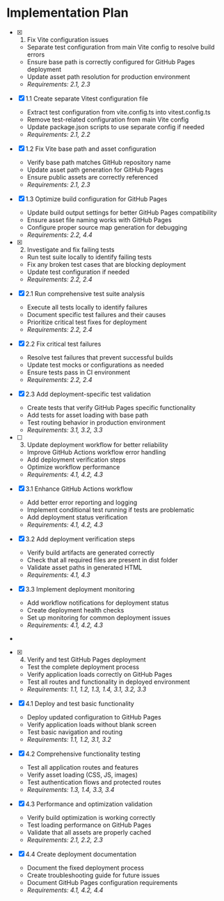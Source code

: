 # Implementation Plan

- [x] 1. Fix Vite configuration issues





  - Separate test configuration from main Vite config to resolve build errors
  - Ensure base path is correctly configured for GitHub Pages deployment
  - Update asset path resolution for production environment
  - _Requirements: 2.1, 2.3_

- [x] 1.1 Create separate Vitest configuration file


  - Extract test configuration from vite.config.ts into vitest.config.ts
  - Remove test-related configuration from main Vite config
  - Update package.json scripts to use separate config if needed
  - _Requirements: 2.1, 2.2_

- [x] 1.2 Fix Vite base path and asset configuration


  - Verify base path matches GitHub repository name
  - Update asset path generation for GitHub Pages
  - Ensure public assets are correctly referenced
  - _Requirements: 2.1, 2.3_

- [x] 1.3 Optimize build configuration for GitHub Pages


  - Update build output settings for better GitHub Pages compatibility
  - Ensure asset file naming works with GitHub Pages
  - Configure proper source map generation for debugging
  - _Requirements: 2.2, 4.4_

- [x] 2. Investigate and fix failing tests




  - Run test suite locally to identify failing tests
  - Fix any broken test cases that are blocking deployment
  - Update test configuration if needed
  - _Requirements: 2.2, 2.4_

- [x] 2.1 Run comprehensive test suite analysis



  - Execute all tests locally to identify failures
  - Document specific test failures and their causes
  - Prioritize critical test fixes for deployment
  - _Requirements: 2.2, 2.4_

- [x] 2.2 Fix critical test failures


  - Resolve test failures that prevent successful builds
  - Update test mocks or configurations as needed
  - Ensure tests pass in CI environment
  - _Requirements: 2.2, 2.4_

- [x] 2.3 Add deployment-specific test validation


  - Create tests that verify GitHub Pages specific functionality
  - Add tests for asset loading with base path
  - Test routing behavior in production environment
  - _Requirements: 3.1, 3.2, 3.3_

- [ ] 3. Update deployment workflow for better reliability





  - Improve GitHub Actions workflow error handling
  - Add deployment verification steps
  - Optimize workflow performance
  - _Requirements: 4.1, 4.2, 4.3_

- [x] 3.1 Enhance GitHub Actions workflow


  - Add better error reporting and logging
  - Implement conditional test running if tests are problematic
  - Add deployment status verification
  - _Requirements: 4.1, 4.2, 4.3_

- [x] 3.2 Add deployment verification steps


  - Verify build artifacts are generated correctly
  - Check that all required files are present in dist folder
  - Validate asset paths in generated HTML
  - _Requirements: 4.1, 4.3_

- [x] 3.3 Implement deployment monitoring


  - Add workflow notifications for deployment status
  - Create deployment health checks
  - Set up monitoring for common deployment issues
  - _Requirements: 4.1, 4.2, 4.3_
-

- [x] 4. Verify and test GitHub Pages deployment








  - Test the complete deployment process
  - Verify application loads correctly on GitHub Pages
  - Test all routes and functionality in deployed environment
  - _Requirements: 1.1, 1.2, 1.3, 1.4, 3.1, 3.2, 3.3_

- [x] 4.1 Deploy and test basic functionality


  - Deploy updated configuration to GitHub Pages
  - Verify application loads without blank screen
  - Test basic navigation and routing
  - _Requirements: 1.1, 1.2, 3.1, 3.2_

- [x] 4.2 Comprehensive functionality testing


  - Test all application routes and features
  - Verify asset loading (CSS, JS, images)
  - Test authentication flows and protected routes
  - _Requirements: 1.3, 1.4, 3.3, 3.4_

- [x] 4.3 Performance and optimization validation


  - Verify build optimization is working correctly
  - Test loading performance on GitHub Pages
  - Validate that all assets are properly cached
  - _Requirements: 2.1, 2.2, 2.3_

- [x] 4.4 Create deployment documentation


  - Document the fixed deployment process
  - Create troubleshooting guide for future issues
  - Document GitHub Pages configuration requirements
  - _Requirements: 4.1, 4.2, 4.4_